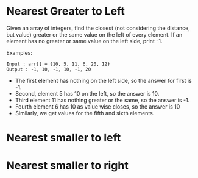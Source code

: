 # Nearest Greater to Left

Given an array of integers, find the closest (not considering the distance, but value) greater or the same value on the left of every element. If an element has no greater or same value on the left side, print -1.

Examples:  

```
Input : arr[] = {10, 5, 11, 6, 20, 12} 
Output : -1, 10, -1, 10, -1, 20
```

- The first element has nothing on the left side, so the answer for first is -1. 
- Second, element 5 has 10 on the left, so the answer is 10. 
- Third element 11 has nothing greater or the same, so the answer is -1. 
- Fourth element 6 has 10 as value wise closes, so the answer is 10 
- Similarly, we get values for the fifth and sixth elements.

# Nearest smaller to left

# Nearest smaller to right
